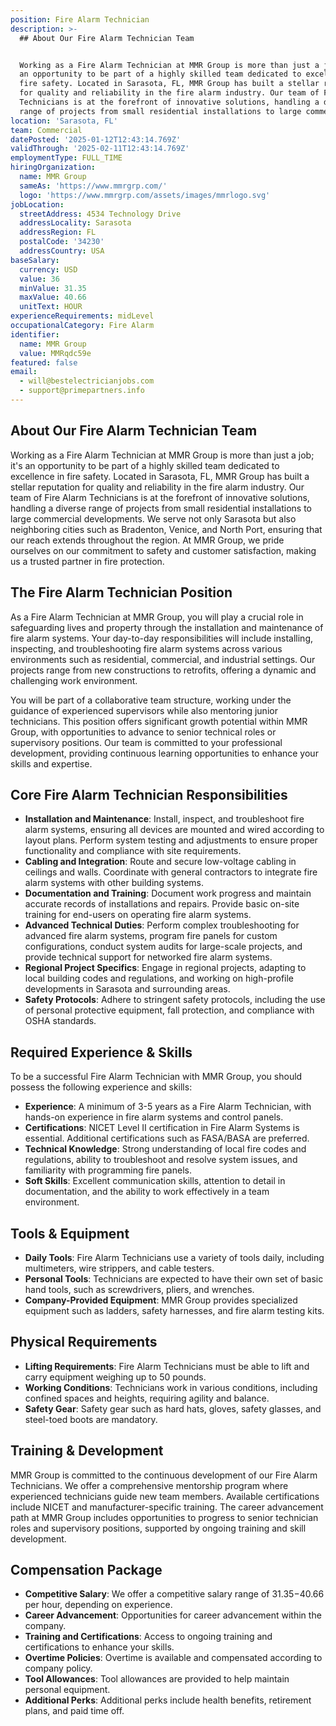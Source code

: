 ```yaml
---
position: Fire Alarm Technician
description: >-
  ## About Our Fire Alarm Technician Team


  Working as a Fire Alarm Technician at MMR Group is more than just a job; it's
  an opportunity to be part of a highly skilled team dedicated to excellence in
  fire safety. Located in Sarasota, FL, MMR Group has built a stellar reputation
  for quality and reliability in the fire alarm industry. Our team of Fire Alarm
  Technicians is at the forefront of innovative solutions, handling a diverse
  range of projects from small residential installations to large comme...
location: 'Sarasota, FL'
team: Commercial
datePosted: '2025-01-12T12:43:14.769Z'
validThrough: '2025-02-11T12:43:14.769Z'
employmentType: FULL_TIME
hiringOrganization:
  name: MMR Group
  sameAs: 'https://www.mmrgrp.com/'
  logo: 'https://www.mmrgrp.com/assets/images/mmrlogo.svg'
jobLocation:
  streetAddress: 4534 Technology Drive
  addressLocality: Sarasota
  addressRegion: FL
  postalCode: '34230'
  addressCountry: USA
baseSalary:
  currency: USD
  value: 36
  minValue: 31.35
  maxValue: 40.66
  unitText: HOUR
experienceRequirements: midLevel
occupationalCategory: Fire Alarm
identifier:
  name: MMR Group
  value: MMRqdc59e
featured: false
email:
  - will@bestelectricianjobs.com
  - support@primepartners.info
---
```




## About Our Fire Alarm Technician Team

Working as a Fire Alarm Technician at MMR Group is more than just a job; it's an opportunity to be part of a highly skilled team dedicated to excellence in fire safety. Located in Sarasota, FL, MMR Group has built a stellar reputation for quality and reliability in the fire alarm industry. Our team of Fire Alarm Technicians is at the forefront of innovative solutions, handling a diverse range of projects from small residential installations to large commercial developments. We serve not only Sarasota but also neighboring cities such as Bradenton, Venice, and North Port, ensuring that our reach extends throughout the region. At MMR Group, we pride ourselves on our commitment to safety and customer satisfaction, making us a trusted partner in fire protection.

## The Fire Alarm Technician Position

As a Fire Alarm Technician at MMR Group, you will play a crucial role in safeguarding lives and property through the installation and maintenance of fire alarm systems. Your day-to-day responsibilities will include installing, inspecting, and troubleshooting fire alarm systems across various environments such as residential, commercial, and industrial settings. Our projects range from new constructions to retrofits, offering a dynamic and challenging work environment.

You will be part of a collaborative team structure, working under the guidance of experienced supervisors while also mentoring junior technicians. This position offers significant growth potential within MMR Group, with opportunities to advance to senior technical roles or supervisory positions. Our team is committed to your professional development, providing continuous learning opportunities to enhance your skills and expertise.

## Core Fire Alarm Technician Responsibilities

- **Installation and Maintenance**: Install, inspect, and troubleshoot fire alarm systems, ensuring all devices are mounted and wired according to layout plans. Perform system testing and adjustments to ensure proper functionality and compliance with site requirements.
- **Cabling and Integration**: Route and secure low-voltage cabling in ceilings and walls. Coordinate with general contractors to integrate fire alarm systems with other building systems.
- **Documentation and Training**: Document work progress and maintain accurate records of installations and repairs. Provide basic on-site training for end-users on operating fire alarm systems.
- **Advanced Technical Duties**: Perform complex troubleshooting for advanced fire alarm systems, program fire panels for custom configurations, conduct system audits for large-scale projects, and provide technical support for networked fire alarm systems.
- **Regional Project Specifics**: Engage in regional projects, adapting to local building codes and regulations, and working on high-profile developments in Sarasota and surrounding areas.
- **Safety Protocols**: Adhere to stringent safety protocols, including the use of personal protective equipment, fall protection, and compliance with OSHA standards.

## Required Experience & Skills

To be a successful Fire Alarm Technician with MMR Group, you should possess the following experience and skills:

- **Experience**: A minimum of 3-5 years as a Fire Alarm Technician, with hands-on experience in fire alarm systems and control panels.
- **Certifications**: NICET Level II certification in Fire Alarm Systems is essential. Additional certifications such as FASA/BASA are preferred.
- **Technical Knowledge**: Strong understanding of local fire codes and regulations, ability to troubleshoot and resolve system issues, and familiarity with programming fire panels.
- **Soft Skills**: Excellent communication skills, attention to detail in documentation, and the ability to work effectively in a team environment.

## Tools & Equipment

- **Daily Tools**: Fire Alarm Technicians use a variety of tools daily, including multimeters, wire strippers, and cable testers.
- **Personal Tools**: Technicians are expected to have their own set of basic hand tools, such as screwdrivers, pliers, and wrenches.
- **Company-Provided Equipment**: MMR Group provides specialized equipment such as ladders, safety harnesses, and fire alarm testing kits.

## Physical Requirements

- **Lifting Requirements**: Fire Alarm Technicians must be able to lift and carry equipment weighing up to 50 pounds.
- **Working Conditions**: Technicians work in various conditions, including confined spaces and heights, requiring agility and balance.
- **Safety Gear**: Safety gear such as hard hats, gloves, safety glasses, and steel-toed boots are mandatory.

## Training & Development

MMR Group is committed to the continuous development of our Fire Alarm Technicians. We offer a comprehensive mentorship program where experienced technicians guide new team members. Available certifications include NICET and manufacturer-specific training. The career advancement path at MMR Group includes opportunities to progress to senior technician roles and supervisory positions, supported by ongoing training and skill development.

## Compensation Package

- **Competitive Salary**: We offer a competitive salary range of $31.35-$40.66 per hour, depending on experience.
- **Career Advancement**: Opportunities for career advancement within the company.
- **Training and Certifications**: Access to ongoing training and certifications to enhance your skills.
- **Overtime Policies**: Overtime is available and compensated according to company policy.
- **Tool Allowances**: Tool allowances are provided to help maintain personal equipment.
- **Additional Perks**: Additional perks include health benefits, retirement plans, and paid time off.